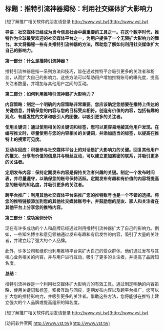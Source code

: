 ## **标题：推特引流神器揭秘：利用社交媒体扩大影响力**

[想了解推广相关软件的朋友请登录 http://www.vst.tw](http://www.vst.tw)

**导语：社交媒体已经成为当今信息社会中最重要的工具之一。在这个数字时代，推特作为全球最受欢迎的社交媒体平台之一，为用户提供了一个无限扩大影响力的舞台。本文将揭秘一些有关推特引流神器的方法，帮助您了解如何利用社交媒体扩大自己的影响力。**

**第一部分：什么是推特引流神器？**

推特引流神器是指一系列方法和技巧，旨在通过推特平台吸引更多的关注者和粉丝，从而扩大自己的影响力。这些方法可以帮助用户增加推特账号的曝光度，提高关注者数量，并增加与其他用户之间的互动。

**第二部分：如何利用推特引流神器扩大影响力？**

**内容策略：制定一个明确的内容策略非常重要。您应该确定您想要在推特上传达的关键信息，并确保您的内容与您的目标受众相符。创造有价值的内容，包括有趣的观点、有启发性的文章和吸引人的图像，以吸引更多的关注者。**

**使用关键词：通过使用相关的关键词和标签，您可以更容易地被其他用户发现。在编写推文时，尽量使用与您的内容相关的关键词，并添加适当的标签，以提高在推特上的搜索可见度。**

**互动与回应：积极参与社交媒体平台上的对话是扩大影响力的关键。回复其他用户的推文、分享有价值的信息并与粉丝互动，可以建立更加紧密的联系，并吸引更多的关注者。**

**定期发布内容：保持定期发布内容是保持关注者兴趣的关键。制定一个发布时间表，并尽量遵守，以确保您的账号保持活跃。定期发布有趣和有价值的内容将提高您的账号的知名度，并吸引更多的关注者。**

**跨平台推广：利用其他社交媒体平台来推广您的推特账号也是一个不错的选择。将您的推特链接添加到您的其他社交媒体账号中，并鼓励您的朋友、家人和关注者在其他平台上分享您的推特内容。**

**第三部分：成功案例分析**

现在有许多成功的个人和品牌已经通过利用推特引流神器扩大了自己的影响力。例如，一些知名博主和意见领袖通过发布有趣和有启发性的内容，吸引了大量的关注者，并建立起了强大的个人品牌。

此外，许多公司和组织也利用推特平台来扩大自己的受众群体。他们通过发布与其核心业务相关的内容，并与用户进行互动，吸引了更多的关注者，并提高了品牌知名度。

**总结：**

推特引流神器是一个利用社交媒体扩大影响力的有效工具。通过制定明确的内容策略，使用关键词和标签，积极互动与回应，定期发布内容以及跨平台推广，您可以扩大您的推特影响力，并吸引更多的关注者。借助这些方法，您将能够在推特上建立强大的个人品牌或提高组织的知名度。

[想了解推广相关软件的朋友请登录 http://www.vst.tw](http://www.vst.tw)


[访问软件官网 http://www.vst.tw](http://www.vst.tw)
